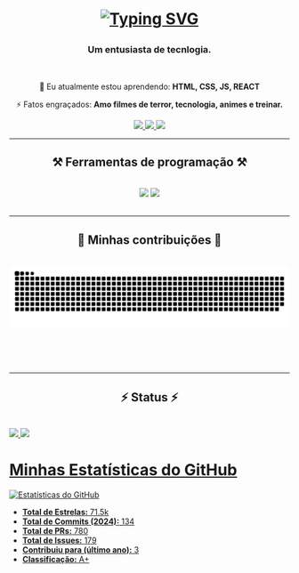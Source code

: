 <h1 align = "center" >

<a href="https://git.io/typing-svg"><img src="https://readme-typing-svg.herokuapp.com?font=Fira+Code&size=25&pause=1000&center=true&random=false&width=435&lines=Ol%C3%A1+seja+bem+vindo!;Sou+J%C3%BAlio+C%C3%A9zar%2C+prazer!" alt="Typing SVG" /></a>

</h1>

<h3 align="center"> Um entusiasta de tecnlogia. </h3>

<br/>

<div align="center">
 
 
 🌱 Eu atualmente estou aprendendo: **HTML, CSS, JS, REACT**
 
⚡ Fatos engraçados:  **Amo filmes de terror, tecnologia, animes e treinar.**

 </div>
 
<div align="center"> 
  <a href="mailto:Jczarf.oliveira@gmail.com">
    <img src="https://img.shields.io/badge/Gmail-333333?style=for-the-badge&logo=gmail&logoColor=red" />
  </a>
  <a href="https://linkedin.com/in/Júliocf" target="_blank">
    <img src="https://img.shields.io/badge/LinkedIn-0077B5?style=for-the-badge&logo=linkedin&logoColor=white" target="_blank" />
  </a>
  <a href="https://github.com/Jczarf" target="_blank">
     <img src="https://img.shields.io/badge/Portfolio-FF5722?style=for-the-badge&logo=todoist&logoColor=white" target="_blank" /> <!-- sqlite, safari, google-chrome are other good icon options -->
  </a>
</div>

 <hr/>
 
<h2 align="center">⚒️ Ferramentas de programação ⚒️</h2>
<br/>
<div align="center">
    <img src="https://skillicons.dev/icons?i=react,html,css,vscode,github" />
    <img src="https://skillicons.dev/icons?i=python,javascript,java" /><br>
</div>

<br/>
<hr/>

<div align="center">
  <h2>🐍 Minhas contribuições 🐍</h2>
  <br>
  <img alt="snake eating my contributions" src="https://raw.githubusercontent.com/salesp07/salesp07/output/github-contribution-grid-snake.svg" />
  
  <br/><br/><br/>
</div>

<hr/>

<h2 align="center">⚡ Status ⚡</h2>
<br>
<div>
<a href="https://github.com/Jczarf">
<img loading="lazy" height="180em" src="https://github-readme-stats.vercel.app/api/top-langs/?username=Jczarf&layout=compact&langs_count=7&theme=dracula"/>
<img loading="lazy" height="180em" src="https://github-readme-stats.vercel.app/api?username=Jczarf&show_icons=true&theme=dracula&include_all_commits=true&count_private=true"/>

# Minhas Estatísticas do GitHub

![Estatísticas do GitHub](https://github.com/Jczarf/github-stats-card.png)

- **Total de Estrelas:** 71.5k
- **Total de Commits (2024):** 134
- **Total de PRs:** 780
- **Total de Issues:** 179
- **Contribuiu para (último ano):** 3
- **Classificação:** A+


</div>
